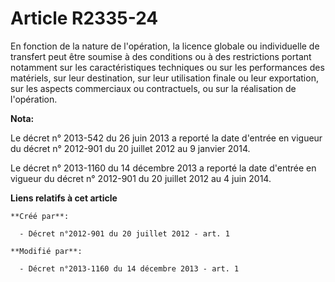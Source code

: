 # Article R2335-24

En fonction de la nature de l'opération, la licence globale ou individuelle de transfert peut être soumise à des conditions
ou à des restrictions portant notamment sur les caractéristiques techniques ou sur les performances des matériels, sur leur
destination, sur leur utilisation finale ou leur exportation, sur les aspects commerciaux ou contractuels, ou sur la
réalisation de l'opération.

**Nota:**

Le décret n° 2013-542 du 26 juin 2013 a reporté la date d'entrée en vigueur du décret n° 2012-901 du 20 juillet 2012 au 9
janvier 2014.

Le décret n° 2013-1160 du 14 décembre 2013 a reporté la date d'entrée en vigueur du décret n° 2012-901 du 20 juillet 2012 au
4 juin 2014.

**Liens relatifs à cet article**

	**Créé par**:

	  - Décret n°2012-901 du 20 juillet 2012 - art. 1

	**Modifié par**:

	  - Décret n°2013-1160 du 14 décembre 2013 - art. 1
